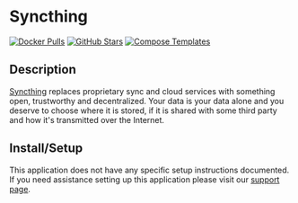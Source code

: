 # Syncthing

[![Docker Pulls](https://img.shields.io/docker/pulls/linuxserver/syncthing?style=flat-square&color=607D8B&label=docker%20pulls&logo=docker)](https://hub.docker.com/r/linuxserver/syncthing)
[![GitHub Stars](https://img.shields.io/github/stars/linuxserver/docker-syncthing?style=flat-square&color=607D8B&label=github%20stars&logo=github)](https://github.com/linuxserver/docker-syncthing)
[![Compose Templates](https://img.shields.io/static/v1?style=flat-square&color=607D8B&label=compose&message=templates)](https://github.com/GhostWriters/DockSTARTer/tree/master/compose/.apps/syncthing)

## Description

[Syncthing](https://syncthing.net/) replaces proprietary sync and cloud services
with something open, trustworthy and decentralized. Your data is your data alone
and you deserve to choose where it is stored, if it is shared with some third
party and how it's transmitted over the Internet.

## Install/Setup

This application does not have any specific setup instructions documented. If
you need assistance setting up this application please visit our
[support page](https://dockstarter.com/basics/support/).
